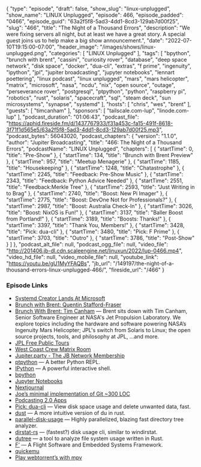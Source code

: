 {
  "type": "episode",
  "draft": false,
  "show_slug": "linux-unplugged",
  "show_name": "LINUX Unplugged",
  "episode": 466,
  "episode_padded": "0466",
  "episode_guid": "63a2f5f8-5ad3-4dd1-8cd3-129ab7d00f25",
  "slug": "466",
  "title": "The Night of a Thousand Errors",
  "description": "We were fixing servers all night, but at least we have a great story. A special guest joins us to help make a big show announcement.",
  "date": "2022-07-10T19:15:00-07:00",
  "header_image": "/images/shows/linux-unplugged.png",
  "categories": [
    "LINUX Unplugged"
  ],
  "tags": [
    "bpython",
    "brunch with brent",
    "cassini",
    "curiosity rover",
    "database",
    "deep space network",
    "disk space",
    "docker",
    "dua-cli",
    "extras",
    "f prime",
    "ingenuity",
    "ipython",
    "jpl",
    "jupiter broadcasting",
    "jupyter notebooks",
    "lennart poettering",
    "linux podcast",
    "linux unplugged",
    "mars",
    "mars helicopter",
    "matrix",
    "microsoft",
    "nasa",
    "ncdu",
    "nix",
    "open source",
    "outage",
    "perseverance rover",
    "postgresql",
    "ptpython",
    "python",
    "raspberry pi",
    "robotics",
    "rust",
    "solaris",
    "spacecraft",
    "sql",
    "steam deck",
    "sun microsystems",
    "synapse",
    "systemd"
  ],
  "hosts": [
    "chris",
    "wes",
    "brent"
  ],
  "guests": [
    "timcanham"
  ],
  "sponsors": [
    "tailscale.com-lup",
    "linode.com-lup"
  ],
  "podcast_duration": "01:06:43",
  "podcast_file": "https://aphid.fireside.fm/d/1437767933/f31a453c-fa15-491f-8618-3f71f1d565e5/63a2f5f8-5ad3-4dd1-8cd3-129ab7d00f25.mp3",
  "podcast_bytes": 56043020,
  "podcast_chapters": {
    "version": "1.1.0",
    "author": "Jupiter Broadcasting",
    "title": "466: The Night of a Thousand Errors",
    "podcastName": "LINUX Unplugged",
    "chapters": [
      {
        "startTime": 0,
        "title": "Pre-Show"
      },
      {
        "startTime": 134,
        "title": "Brunch with Brent Preview"
      },
      {
        "startTime": 957,
        "title": "Meetup Menagerie"
      },
      {
        "startTime": 1185,
        "title": "Housekeeping"
      },
      {
        "startTime": 1248,
        "title": "Chatastrophe"
      },
      {
        "startTime": 2245,
        "title": "Feedback: Pre-Show Music"
      },
      {
        "startTime": 2343,
        "title": "Feedback: Python Advice Needed"
      },
      {
        "startTime": 2551,
        "title": "Feedback:Merkle Tree"
      },
      {
        "startTime": 2593,
        "title": "Just Writing in to Brag"
      },
      {
        "startTime": 2740,
        "title": "Boost: New Pi Imager"
      },
      {
        "startTime": 2775,
        "title": "Boost: DevOne Not for Professionals?"
      },
      {
        "startTime": 2987,
        "title": "Boost: Australia Check-In"
      },
      {
        "startTime": 3026,
        "title": "Boost: NixOS is Fun!"
      },
      {
        "startTime": 3137,
        "title": "Baller Boost from Portland!"
      },
      {
        "startTime": 3189,
        "title": "Boosts: Thanks!"
      },
      {
        "startTime": 3397,
        "title": "Thank You, Members!"
      },
      {
        "startTime": 3428,
        "title": "Pick: dua-cli"
      },
      {
        "startTime": 3480,
        "title": "Pick: F Prime"
      },
      {
        "startTime": 3703,
        "title": "Outro"
      },
      {
        "startTime": 3786,
        "title": "Post-Show"
      }
    ]
  },
  "podcast_alt_file": null,
  "podcast_ogg_file": null,
  "video_file": "http://201406.jb-dl.cdn.scaleengine.net/linuxun/2022/lup-0466.mp4",
  "video_hd_file": null,
  "video_mobile_file": null,
  "youtube_link": "https://youtu.be/gU1MyYFAQBs",
  "jb_url": "/149197/the-night-of-a-thousand-errors-linux-unplugged-466/",
  "fireside_url": "/466"
}


### Episode Links

  * [Systemd Creator Lands At Microsoft](https://www.phoronix.com/scan.php?page=news_item&px=Systemd-Creator-Microsoft "Systemd Creator Lands At Microsoft")
  * [Brunch with Brent: Quentin Stafford-Fraser](https://extras.show/86 "Brunch with Brent: Quentin Stafford-Fraser")
  * [Brunch With Brent: Tim Canham](https://extras.show/87 "Brunch With Brent: Tim Canham") — Brent sits down with Tim Canham, Senior Software Engineer at NASA's Jet Propulsion Laboratory. We explore topics including the hardware and software powering NASA’s Ingenuity Mars Helicopter; JPL's switch from Solaris to Linux; the open source projects, tools, and philosophy at JPL, ...and more.
  * [JPL Free Public Tours](https://www.jpl.nasa.gov/events/tours/ "JPL Free Public Tours")
  * [West Coast Crew Matrix Room](https://bit.ly/westcoastcrew "West Coast Crew Matrix Room")
  * [Jupiter.party - The JB Network Membership](https://www.jupiter.party/ "Jupiter.party - The JB Network Membership")
  * [ptpython](https://github.com/prompt-toolkit/ptpython "ptpython") — A better Python REPL.
  * [IPython](https://ipython.org/ "IPython") — A powerful interactive shell.
  * [bpython](https://bpython-interpreter.org/ "bpython")
  * [Jupyter Notebooks](https://jupyter.org/ "Jupyter Notebooks")
  * [Nextjournal](https://nextjournal.com/ "Nextjournal")
  * [Joe’s minimal implementation of Git ~300 LOC](https://github.com/jmou/zit "Joe’s minimal implementation of Git ~300 LOC")
  * [Podcasting 2.0 Apps](https://podcastindex.org/apps?appTypes=app&elements=Value "Podcasting 2.0 Apps")
  * [Pick: dua-cli](https://github.com/Byron/dua-cli "Pick: dua-cli") — View disk space usage and delete unwanted data, fast.
  * [dust](https://github.com/bootandy/dust "dust") — A more intuitive version of du in rust.
  * [parallel-disk-usage](https://github.com/KSXGitHub/parallel-disk-usage "parallel-disk-usage") — Highly parallelized, blazing fast directory tree analyzer.
  * [dirstat-rs](https://github.com/scullionw/dirstat-rs "dirstat-rs") — (fastest?) disk usage cli, similar to windirstat.
  * [dutree](https://github.com/nachoparker/dutree "dutree") — a tool to analyze file system usage written in Rust.
  * [F’](https://github.com/nasa/fprime "F’") — A Flight Software and Embedded Systems Framework.
  * [quickemu](https://github.com/quickemu-project/quickemu "quickemu")
  * [Play webtorrent’s with mpv](https://github.com/noctuid/mpv-webtorrent-hook "Play webtorrent’s with mpv")



